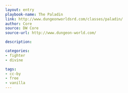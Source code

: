 ```yaml
---
layout: entry
playbook-name: The Paladin
link: http://www.dungeonworldsrd.com/classes/paladin/
author: Core
source: DW Core
source-url: http://www.dungeon-world.com/

description:

categories:
- fighter
- divine

tags:
- cc-by
- free
- vanilla
---
```

